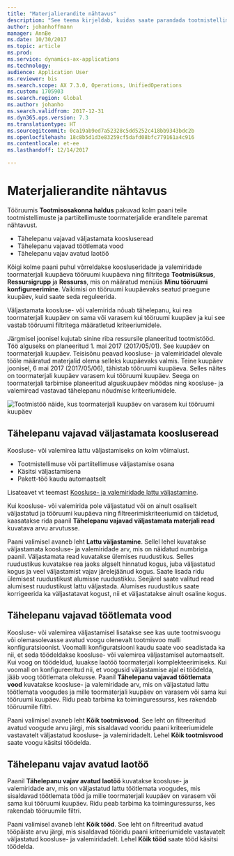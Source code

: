 ```yaml
---
title: "Materjalierandite nähtavus"
description: "See teema kirjeldab, kuidas saate parandada tootmistellimuste ja partiitellimuste puhul toormaterjalide erandite nähtavust."
author: johanhoffmann
manager: AnnBe
ms.date: 10/30/2017
ms.topic: article
ms.prod: 
ms.service: dynamics-ax-applications
ms.technology: 
audience: Application User
ms.reviewer: bis
ms.search.scope: AX 7.3.0, Operations, UnifiedOperations
ms.custom: 1705903
ms.search.region: Global
ms.author: johanho
ms.search.validfrom: 2017-12-31
ms.dyn365.ops.version: 7.3
ms.translationtype: HT
ms.sourcegitcommit: 0ca19ab9ed7a52328c5dd5252c418bb9343bdc2b
ms.openlocfilehash: 18c8b5d1d3e83259cf5dafd08bfc779161a4c916
ms.contentlocale: et-ee
ms.lasthandoff: 12/14/2017

---
```

# <a name="visibility-into-material-exceptions"></a>Materjalierandite nähtavus

Tööruumis **Tootmisosakonna haldus** pakuvad kolm paani teile tootmistellimuste ja partiitellimuste toormaterjalide eranditele paremat nähtavust.

- Tähelepanu vajavad väljastamata koosluseread
- Tähelepanu vajavad töötlemata vood
- Tähelepanu vajav avatud laotöö

Kõigi kolme paani puhul võrreldakse koosluseridade ja valemiridade toormaterjali kuupäeva tööruumi kuupäeva ning filtritega **Tootmisüksus**, **Ressursigrupp** ja **Ressurss**, mis on määratud menüüs **Minu tööruumi konfigureerimine**. Vaikimisi on tööruumi kuupäevaks seatud praegune kuupäev, kuid saate seda reguleerida.

Väljastamata koosluse- või valemirida nõuab tähelepanu, kui rea toormaterjali kuupäev on sama või varasem kui tööruumi kuupäev ja kui see vastab tööruumi filtritega määratletud kriteeriumidele.

Järgmisel joonisel kujutab sinine riba ressursile planeeritud tootmistööd. Töö alguseks on planeeritud 1. mai 2017 (2017/05/01). See kuupäev on toormaterjali kuupäev. Teisisõnu peavad koosluse- ja valemiridadel olevale tööle määratud materjalid olema selleks kuupäevaks valmis. Teine kuupäev joonisel, 6 mai 2017 (2017/05/06), tähistab tööruumi kuupäeva. Selles näites on toormaterjali kuupäev varasem kui tööruumi kuupäev. Seega on toormaterjali tarbimise planeeritud alguskuupäev möödas ning koosluse- ja valemiread vastavad tähelepanu nõudmise kriteeriumidele.

![Tootmistöö näide, kus toormaterjali kuupäev on varasem kui tööruumi kuupäev](./media/improved-visibility.png)

## <a name="unreleased-material-lines-needing-attention"></a>Tähelepanu vajavad väljastamata koosluseread

Koosluse- või valemirea lattu väljastamiseks on kolm võimalust.

- Tootmistellimuse või partiitellimuse väljastamise osana
- Käsitsi väljastamisena
- Pakett-töö kaudu automaatselt

Lisateavet vt teemast [Koosluse- ja valemiridade lattu väljastamine](releasing-bom-and-formula-lines-to-warehouse.md). 

Kui koosluse- või valemirida pole väljastatud või on ainult osaliselt väljastatud ja tööruumi kuupäeva ning filtreerimiskriteeriumid on täidetud, kaasatakse rida paanil **Tähelepanu vajavad väljastamata materjali read** kuvatava arvu arvutusse.

Paani valimisel avaneb leht **Lattu väljastamine**. Sellel lehel kuvatakse väljastamata koosluse- ja valemiridade arv, mis on näidatud numbriga paanil. Väljastamata read kuvatakse ülemises ruudustikus. Selles ruudustikus kuvatakse rea jaoks algselt hinnatud kogus, juba väljastatud kogus ja veel väljastamist vajav järelejäänud kogus. Saate lisada ridu ülemisest ruudustikust alumisse ruudustikku. Seejärel saate valitud read alumisest ruudustikust lattu väljastada. Alumises ruudustikus saate korrigeerida ka väljastatavat kogust, nii et väljastatakse ainult osaline kogus.

## <a name="unprocessed-waves-needing-attention"></a>Tähelepanu vajavad töötlemata vood

Koosluse- või valemirea väljastamisel lisatakse see kas uute tootmisvoogu või olemasolevasse avatud voogu olenevalt tootmisvoo malli konfiguratsioonist. Voomalli konfiguratsiooni kaudu saate voo seadistada ka nii, et seda töödeldakse koosluse- või valemirea väljastamisel automaatselt. Kui voog on töödeldud, luuakse laotöö toormaterjali komplekteerimiseks. Kui voomall on konfigureeritud nii, et voogusid väljastamise ajal ei töödelda, jääb voog töötlemata olekusse. Paanil **Tähelepanu vajavad töötlemata vood** kuvatakse koosluse- ja valemiridade arv, mis on väljastatud lattu töötlemata voogudes ja mille toormaterjali kuupäev on varasem või sama kui tööruumi kuupäev. Ridu peab tarbima ka toiminguressurss, kes rakendab tööruumile filtri.

Paani valimisel avaneb leht **Kõik tootmisvood**. See leht on filtreeritud avatud voogude arvu järgi, mis sisaldavad vooridu paani kriteeriumidele vastavatelt väljastatud koosluse- ja valemiridadelt. Lehel **Kõik tootmisvood** saate voogu käsitsi töödelda.

## <a name="open-warehouse-work-needing-attention"></a>Tähelepanu vajav avatud laotöö

Paanil **Tähelepanu vajav avatud laotöö** kuvatakse koosluse- ja valemiridade arv, mis on väljastatud lattu töötlemata voogudes, mis sisaldavad töötlemata tööd ja mille toormaterjali kuupäev on varasem või sama kui tööruumi kuupäev. Ridu peab tarbima ka toiminguressurss, kes rakendab tööruumile filtri.

Paani valimisel avaneb leht **Kõik tööd**. See leht on filtreeritud avatud tööpäiste arvu järgi, mis sisaldavad tööridu paani kriteeriumidele vastavatelt väljastatud koosluse- ja valemiridadelt. Lehel **Kõik tööd** saate tööd käsitsi töödelda.

